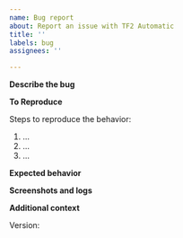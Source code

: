 ```yaml
---
name: Bug report
about: Report an issue with TF2 Automatic
title: ''
labels: bug
assignees: ''

---
```


<!--
  Your issue may already be reported!
  Please search on the [issue tracker](https://github.com/Nicklason/tf2-automatic/search?type=Issues) before creating one.
-->

**Describe the bug**
<!--
  A clear and concise description of what the bug is.
-->

**To Reproduce**

Steps to reproduce the behavior:

1. ... 
2. ...
3. ...

<!--
  For example
  1. Send trade offer '...'
  2. Add items '....'
  3. Click confirm '....'
  4. See error
-->

**Expected behavior**
<!--
  A clear and concise description of what you expected to happen.
-->

**Screenshots and logs**
<!--
  If applicable, add screenshots and the log file to help explain your problem.

  For errors, add a screenshot of the error. If that is not possible, then see the error log.

  Log files are located at `/tf2-automatic/logs`. There are three log files:
  * <STEAM_ACCOUNT_NAME>-<DATE>.log - Default log file (excluding error and trade log levels)
  * <STEAM_ACCOUNT_NAME>.error.log - Error log
  * <STEAM_ACCOUNT_NAME>.trade.log - Trade log
-->

**Additional context**
<!--
  Add any other context about the problem here.
-->

Version: 
